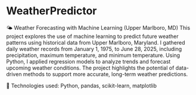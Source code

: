 # WeatherPredictor

🌤️ Weather Forecasting with Machine Learning (Upper Marlboro, MD)
This project explores the use of machine learning to predict future weather patterns using historical data from Upper Marlboro, Maryland. I gathered daily weather records from January 1, 1975, to June 28, 2025, including precipitation, maximum temperature, and minimum temperature. Using Python, I applied regression models to analyze trends and forecast upcoming weather conditions. The project highlights the potential of data-driven methods to support more accurate, long-term weather predictions.

🔗 Technologies used: Python, pandas, scikit-learn, matplotlib
